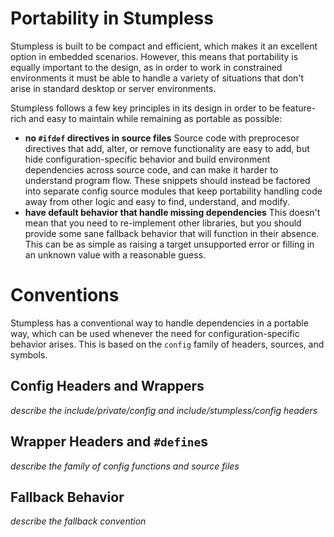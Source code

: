 # Portability in Stumpless

Stumpless is built to be compact and efficient, which makes it an excellent
option in embedded scenarios. However, this means that portability is equally
important to the design, as in order to work in constrained environments it must
be able to handle a variety of situations that don't arise in standard desktop
or server environments.

Stumpless follows a few key principles in its design in order to be feature-rich
and easy to maintain while remaining as portable as possible:
 * **no `#ifdef` directives in source files**
   Source code with preprocesor directives that add, alter, or remove
   functionality are easy to add, but hide configuration-specific behavior and
   build environment dependencies across source code, and can make it harder to
   understand program flow. These snippets should instead be factored into
   separate config source modules that keep portability handling code away from
   other logic and easy to find, understand, and modify.
 * **have default behavior that handle missing dependencies**
   This doesn't mean that you need to re-implement other libraries, but you
   should provide some sane fallback behavior that will function in their
   absence. This can be as simple as raising a target unsupported error or
   filling in an unknown value with a reasonable guess.

# Conventions

Stumpless has a conventional way to handle dependencies in a portable way, which
can be used whenever the need for configuration-specific behavior arises. This
is based on the `config` family of headers, sources, and symbols.

## Config Headers and Wrappers

_describe the include/private/config and include/stumpless/config headers_

## Wrapper Headers and `#define`s

_describe the family of config functions and source files_

## Fallback Behavior

_describe the fallback convention_